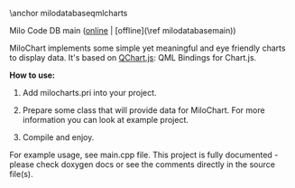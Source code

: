 \anchor milodatabaseqmlcharts

Milo Code DB main ([online](https://qtdocs.milosolutions.com/milo-code-db/main/) | [offline](\ref milodatabasemain))

MiloChart implements some simple yet meaningful and eye friendly charts to display data. It's based on [QChart.js](https://github.com/jwintz/qchart.js): QML Bindings for Chart.js.

**How to use:**

1. Add milocharts.pri into your project.

2. Prepare some class that will provide data for MiloChart. For more information you can look at example project.

3. Compile and enjoy.

For example usage, see main.cpp file. This project is fully documented - please check doxygen docs or see the comments directly in the source file(s).
